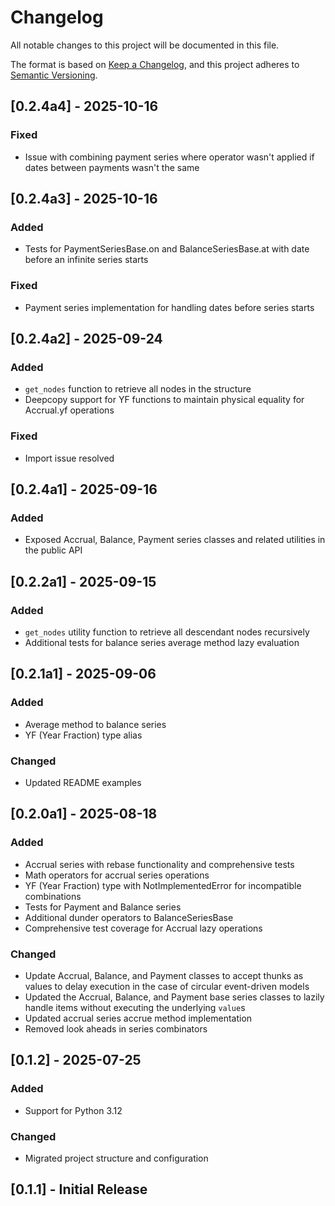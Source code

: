 # Changelog

All notable changes to this project will be documented in this file.

The format is based on [Keep a Changelog](https://keepachangelog.com/en/1.0.0/),
and this project adheres to [Semantic Versioning](https://semver.org/spec/v2.0.0.html).

## [0.2.4a4] - 2025-10-16

### Fixed
- Issue with combining payment series where operator wasn't applied if dates between payments wasn't the same

## [0.2.4a3] - 2025-10-16

### Added
- Tests for PaymentSeriesBase.on and BalanceSeriesBase.at with date before an infinite series starts

### Fixed
- Payment series implementation for handling dates before series starts

## [0.2.4a2] - 2025-09-24

### Added
- `get_nodes` function to retrieve all nodes in the structure
- Deepcopy support for YF functions to maintain physical equality for Accrual.yf operations

### Fixed
- Import issue resolved

## [0.2.4a1] - 2025-09-16

### Added
- Exposed Accrual, Balance, Payment series classes and related utilities in the public API

## [0.2.2a1] - 2025-09-15

### Added
- `get_nodes` utility function to retrieve all descendant nodes recursively
- Additional tests for balance series average method lazy evaluation

## [0.2.1a1] - 2025-09-06

### Added
- Average method to balance series
- YF (Year Fraction) type alias

### Changed
- Updated README examples

## [0.2.0a1] - 2025-08-18

### Added
- Accrual series with rebase functionality and comprehensive tests
- Math operators for accrual series operations
- YF (Year Fraction) type with NotImplementedError for incompatible combinations
- Tests for Payment and Balance series
- Additional dunder operators to BalanceSeriesBase
- Comprehensive test coverage for Accrual lazy operations

### Changed
- Update Accrual, Balance, and Payment classes to accept thunks as values to delay execution in the case of circular event-driven models
- Updated the Accrual, Balance, and Payment base series classes to lazily handle items without executing the underlying `value`s
- Updated accrual series accrue method implementation
- Removed look aheads in series combinators

## [0.1.2] - 2025-07-25

### Added
- Support for Python 3.12

### Changed
- Migrated project structure and configuration

## [0.1.1] - Initial Release